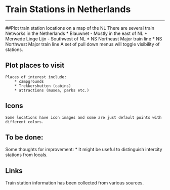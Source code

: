 # Train Stations in Netherlands
  - - -
##Plot train station locations on a map of the NL
	There are several train Networks in the Netherlands
	* Blauwnet - Mostly in the east of NL
	* Merwede Linge Lijn - Southwest of NL
	* NS Northeast Major train line 
	* NS Northwest Major train line
A set of pull down menus will toggle visibility of stations. 

## Plot places to visit
	Places of interest include:
		* campgrounds
		* Trekkershutten (cabins)
		* attractions (musea, parks etc.)
		
## Icons
	Some locations have icon images and some are just default points with different colors.
 

## To be done:
Some thoughts for improvement:
	* It might be useful to distinguish intercity stations from locals. 
	
	
## Links
Train station information has been collected from various sources. 

